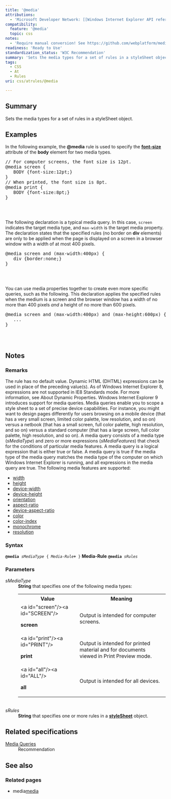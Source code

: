 ```yaml
---
title: '@media'
attributions:
  - 'Microsoft Developer Network: [[Windows Internet Explorer API reference](http://msdn.microsoft.com/en-us/library/ie/hh828809%28v=vs.85%29.aspx) Article]'
compatibility:
  feature: '@media'
  topic: css
notes:
  - 'Require manual conversion! See https://github.com/webplatform/mediawiki-conversion/issues/24'
readiness: 'Ready to Use'
standardization_status: 'W3C Recommendation'
summary: 'Sets the media types for a set of rules in a styleSheet object.'
tags:
  - CSS
  - At
  - Rules
uri: css/atrules/@media

---
```

<p>
</p>
<h2>Summary</h2>
<p>
Sets the media types for a set of rules in a styleSheet object.</p>
<h2>Examples</h2>
<p>In the following example,  the <b>@media</b> rule is used to specify the <a href="/css/properties/font-size"><b>font-size</b></a> attribute of the <b>body</b> element for two media types.
</p>
<div class="example">
<pre class="css">
// For computer screens, the font size is 12pt.
@media screen {
   BODY {font-size:12pt;}
}
// When printed, the font size is 8pt.
@media print {
   BODY {font-size:8pt;}
}

</pre>
<p><br/></p>
</div>
<p>The following declaration is a typical media query. In this case, <code>screen</code> indicates the target media type, and <code>max-width</code> is the target media property. The declaration states that the specified rules (no border on <b>div</b> elements) are only to be applied when the page is displayed on a screen in a browser window with a width of at most 400 pixels.
</p>
<div class="example">
<pre class="css">
@media screen and (max-width:400px) {
   div {border:none;}
}

</pre>
<p><br/></p>
</div>
<p>You can use media properties together to create even more specific queries, such as the following. This declaration applies the specified rules when the medium is a screen and the browser window has a width of no more than 400 pixels <i>and</i> a height of no more than 600 pixels.
</p>
<div class="example">
<pre class="css">
@media screen and (max-width:400px) and (max-height:600px) {
   ...
}

</pre>
<p><br/></p>
</div>
<h2>Notes</h2>
<h3>Remarks</h3>
<p>The rule has no default value.
Dynamic HTML (DHTML) expressions can be used in place of the preceding value(s). As of Windows Internet Explorer 8, expressions are not supported in IE8 Standards mode. For more information, see About Dynamic Properties.
Windows Internet Explorer 9 introduces support for media queries. Media queries enable you to scope a style sheet to a set of precise device capabilities. For instance, you might want to design pages differently for users browsing on a mobile device (that has a very small screen, limited color palette, low resolution, and so on) versus a netbook (that has a small screen, full color palette, high resolution, and so on) versus a standard computer (that has a large screen, full color palette, high resolution, and so on).
A media query consists of a media type (<i>sMediaType</i>) and zero or more expressions (<i>sMediaFeatures</i>) that check for the conditions of particular media features. A media query is a logical expression that is either true or false. A media query is true if the media type of the media query matches the media type of the computer on which Windows Internet Explorer is running, and all expressions in the media query are true. The following media features are supported:
</p>
<ul><li><a href="/css/media_queries/width">width</a></li>
<li><a href="/css/media_queries/height">height</a></li>
<li><a href="/css/media_queries/device-width">device-width</a></li>
<li><a href="/css/media_queries/device-height">device-height</a></li>
<li><a href="/css/media_queries/orientation">orientation</a></li>
<li><a href="/css/media_queries/aspect-ratio">aspect-ratio</a></li>
<li><a href="/css/media_queries/device-aspect-ratio">device-aspect-ratio</a></li>
<li><a href="/css/media_queries/colors_by">color</a></li>
<li><a href="/css/media_queries/color-index">color-index</a></li>
<li><a href="/css/media_queries/monochrome">monochrome</a></li>
<li><a href="/css/media_queries/resolution">resolution</a></li></ul><h3>Syntax</h3>
<p><code><b>@media </b><i>sMediaType</i> { <i>Media-Rule</i><b>+</b> }</code>
<b>Media-Rule</b>
<code><b>@media </b><i>sRules</i></code>
</p>
<h3>Parameters</h3>
<dl><dt><i>sMediaType</i></dt>
<dd><b>String</b> that specifies one of the following media types:<table><tr><th>Value</th><th>Meaning</th></tr><tr><td width="40%">&lt;a id="screen"/&gt;&lt;a id="SCREEN"/&gt;<dl><dt><b>screen</b></dt></dl></td><td width="60%">Output is intended for computer screens.</td></tr><tr><td width="40%">&lt;a id="print"/&gt;&lt;a id="PRINT"/&gt;<dl><dt><b>print</b></dt></dl></td><td width="60%">Output is intended for printed material and for documents viewed in Print Preview mode.</td></tr><tr><td width="40%">&lt;a id="all"/&gt;&lt;a id="ALL"/&gt;<dl><dt><b>all</b></dt></dl></td><td width="60%">Output is intended for all devices.</td></tr></table> </dd>
<dt><i>sRules</i></dt>
<dd><b>String</b> that specifies one or more rules in a <a href="/css/cssom/styleSheet"><b>styleSheet</b></a> object.</dd></dl><h2>Related specifications</h2>

<dl><dt><a rel="nofollow" class="external text" href="http://www.w3.org/TR/css3-mediaqueries/">Media Queries</a></dt>
  <dd>Recommendation</dd>
</dl><h2>See also</h2>
<h3>Related pages</h3>
<ul><li>media<a href="/css/cssom/properties/media">media</a></li></ul>
